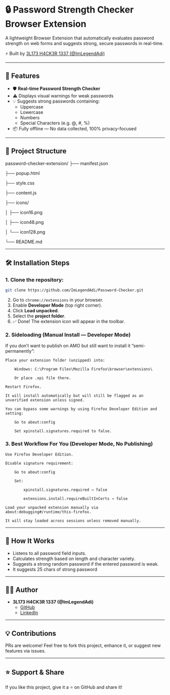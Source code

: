 # 🔒 Password Strength Checker Browser Extension

A lightweight Browser Extension that automatically evaluates password strength on web forms and suggests strong, secure passwords in real-time.

⚡ Built by [3L173 H4CK3R 1337 (@ImLegendAdi)](https://github.com/ImLegendAdi)

---

## 🚀 Features

- 🛡️ **Real-time Password Strength Checker**
- ⚠️ Displays visual warnings for weak passwords
- 💡 Suggests strong passwords containing:
  - Uppercase
  - Lowercase
  - Numbers
  - Special Characters (e.g. @, #, %)
- 📦 Fully offline — No data collected, 100% privacy-focused

---

## 📂 Project Structure

password-checker-extension/
├── manifest.json

├── popup.html

├── style.css

├── content.js

├── icons/

│ ├── icon16.png

│ ├── icon48.png

│ └── icon128.png

└── README.md

---

## 🛠️ Installation Steps

### 1. Clone the repository:

```bash
git clone https://github.com/ImLegendAdi/Password-Checker.git
```
    
2. Go to `chrome://extensions` in your browser.
3. Enable **Developer Mode** (top right corner).
4. Click **Load unpacked**.
5. Select the **project folder**.
6. ✅ Done! The extension icon will appear in the toolbar.

### 2. Sideloading (Manual Install — Developer Mode)

If you don’t want to publish on AMO but still want to install it “semi-permanently”:

    Place your extension folder (unzipped) into:

        Windows: C:\Program Files\Mozilla Firefox\browser\extensions\

        Or place .xpi file there.

    Restart Firefox.

    It will install automatically but will still be flagged as an unverified extension unless signed.

    You can bypass some warnings by using Firefox Developer Edition and setting:

        Go to about:config

        Set xpinstall.signatures.required to false.

### 3. Best Workflow For You (Developer Mode, No Publishing)

    Use Firefox Developer Edition.

    Disable signature requirement:

        Go to about:config

        Set:

            xpinstall.signatures.required → false

            extensions.install.requireBuiltInCerts → false

    Load your unpacked extension manually via about:debugging#/runtime/this-firefox.

    It will stay loaded across sessions unless removed manually.
    
---

## 🧪 How It Works
- Listens to all password field inputs.
- Calculates strength based on length and character variety.
- Suggests a strong random password if the entered password is weak.
- It suggests 25 chars of strong password

---

## 🧑‍💻 Author
- **3L173 H4CK3R 1337 (@ImLegendAdi)**
  - [GitHub](https://github.com/ImLegendAdi)
  - [LinkedIn](https://linkedin.com/in/ImLegendAdi)

---

## 💡 Contributions
PRs are welcome! Feel free to fork this project, enhance it, or suggest new features via issues.

---

## ⭐ Support & Share
If you like this project, give it a ⭐ on GitHub and share it!
